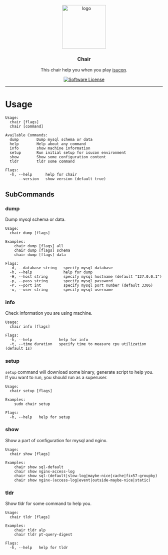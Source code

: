<p align="center">
  <img alt="logo" src="https://user-images.githubusercontent.com/6500104/31577054-c9f68064-b142-11e7-9e5a-e41046f330f7.png" height="140" />
  <h3 align="center">Chair</h3>
  <p align="center">This chair help you when you play <a href="http://isucon.net/">isucon</a>.</p>
  <p align="center">
    <a href="/LICENSE"><img alt="Software License" src="https://img.shields.io/badge/license-MIT-brightgreen.svg?style=flat-square"></a>
  </p>
</p>

---

# Usage

```
Usage:
  chair [flags]
  chair [command]

Available Commands:
  dump        Dump mysql schema or data
  help        Help about any command
  info        show machine information
  setup       Run initial setup for isucon environment
  show        Show some configuration content
  tldr        tldr some command

Flags:
  -h, --help      help for chair
      --version   show version (default true)
```

## SubCommands
### dump
Dump mysql schema or data.
```
Usage:
  chair dump [flags]

Examples:
    chair dump [flags] all
    chair dump [flags] schema
    chair dump [flags] data

Flags:
  -d, --database string   specify mysql database
  -h, --help              help for dump
  -H, --host string       specify mysql hostname (default "127.0.0.1")
  -p, --pass string       specify mysql password
  -P, --port int          specify mysql port number (default 3306)
  -u, --user string       specify mysql username
```

### info
Check information you are using machine.
```
Usage:
  chair info [flags]

Flags:
  -h, --help            help for info
  -t, --time duration   specify time to measure cpu utilization (default 1s)
```

### setup
`setup` command will download some binary, generate script to help you.  
If you want to run, you should run as a superuser.
```
Usage:
  chair setup [flags]

Examples:
    sudo chair setup

Flags:
  -h, --help   help for setup
```

### show
Show a part of configuration for mysql and nginx.
```
Usage:
  chair show [flags]

Examples:
    chair show sql-default
    chair show nginx-access-log
    chair show sql-(default|slow-log|maybe-nice|cache|fix57-groupby)
    chair show nginx-(access-log|event|outside-maybe-nice|static)
```

### tldr
Show tldr for some command to help you.
```
Usage:
  chair tldr [flags]

Examples:
    chair tldr alp
    chair tldr pt-query-digest

Flags:
  -h, --help   help for tldr
```
